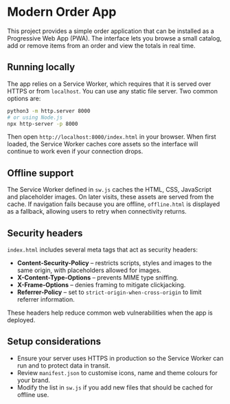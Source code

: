 # Modern Order App

This project provides a simple order application that can be installed as a Progressive Web App (PWA). The interface lets you browse a small catalog, add or remove items from an order and view the totals in real time.

## Running locally

The app relies on a Service Worker, which requires that it is served over HTTPS or from `localhost`. You can use any static file server. Two common options are:

```bash
python3 -m http.server 8000
# or using Node.js
npx http-server -p 8000
```

Then open `http://localhost:8000/index.html` in your browser. When first loaded, the Service Worker caches core assets so the interface will continue to work even if your connection drops.

## Offline support

The Service Worker defined in `sw.js` caches the HTML, CSS, JavaScript and placeholder images. On later visits, these assets are served from the cache. If navigation fails because you are offline, `offline.html` is displayed as a fallback, allowing users to retry when connectivity returns.

## Security headers

`index.html` includes several meta tags that act as security headers:

- **Content-Security-Policy** – restricts scripts, styles and images to the same origin, with placeholders allowed for images.
- **X-Content-Type-Options** – prevents MIME type sniffing.
- **X-Frame-Options** – denies framing to mitigate clickjacking.
- **Referrer-Policy** – set to `strict-origin-when-cross-origin` to limit referrer information.

These headers help reduce common web vulnerabilities when the app is deployed.

## Setup considerations

- Ensure your server uses HTTPS in production so the Service Worker can run and to protect data in transit.
- Review `manifest.json` to customise icons, name and theme colours for your brand.
- Modify the list in `sw.js` if you add new files that should be cached for offline use.

